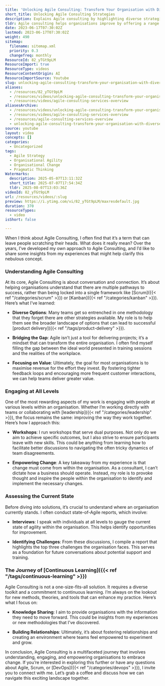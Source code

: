 ```yaml
---
title: 'Unlocking Agile Consulting: Transform Your Organisation with Diverse Strategies and Continuous Learning'
short_title: Unlocking Agile Consulting Strategies
description: Explains Agile consulting by highlighting diverse strategies, continuous learning, and practical ways to help organisations improve collaboration, value delivery, and adaptability.
tldr: Agile consulting helps organisations improve by offering a range of strategies beyond a single framework, focusing on real-world challenges and maximising value through better feedback and collaboration. Success depends on engaging people at all levels, understanding the current state through interviews and reports, and fostering continuous learning and internal change. Development managers should consider diverse approaches and invest in building skills and relationships to drive meaningful transformation.
date: 2023-06-17T07:30:02Z
lastmod: 2023-06-17T07:30:02Z
weight: 490
sitemap:
  filename: sitemap.xml
  priority: 0.3
  changefreq: monthly
ResourceId: 82_yTGt9pLM
ResourceImport: true
ResourceType: videos
ResourceContentOrigin: AI
ResourceImportSource: Youtube
slug: unlocking-agile-consulting-transform-your-organisation-with-diverse-strategies-and-continuous-learning
aliases:
  - /resources/82_yTGt9pLM
  - /resources/videos/unlocking-agile-consulting-transform-your-organisation-with-diverse-strategies-and-continuous-learning
  - /resources/videos/agile-consulting-services-overview
aliasesArchive:
  - /resources/videos/unlocking-agile-consulting-transform-your-organisation-with-diverse-strategies-and-continuous-learning
  - /resources/videos/agile-consulting-services-overview
  - /resources/agile-consulting-services-overview
  - unlocking-agile-consulting-transform-your-organisation-with-diverse-strategies-and-continuous-learning
source: youtube
layout: video
concepts: []
categories:
  - Uncategorized
tags:
  - Agile Strategy
  - Organisational Agility
  - Organisational Change
  - Pragmatic Thinking
Watermarks:
  description: 2025-05-07T13:11:32Z
  short_title: 2025-07-07T17:54:34Z
  tldr: 2025-08-07T13:03:36Z
videoId: 82_yTGt9pLM
url: /resources/videos/:slug
preview: https://i.ytimg.com/vi/82_yTGt9pLM/maxresdefault.jpg
duration: 370
resourceTypes:
  - video
isShort: false

---
```

When I think about Agile Consulting, I often find that it’s a term that can leave people scratching their heads. What does it really mean? Over the years, I’ve developed my own approach to Agile Consulting, and I’d like to share some insights from my experiences that might help clarify this nebulous concept.

### Understanding Agile Consulting

At its core, Agile Consulting is about conversation and connection. It’s about helping organisations understand that there are multiple pathways to success, rather than being locked into a single framework like [Scrum]({{< ref "/categories/scrum" >}}) or [Kanban]({{< ref "/categories/kanban" >}}). Here’s what I’ve learned:

- **Diverse Options**: Many teams get so entrenched in one methodology that they forget there are other strategies available. My role is to help them see the broader landscape of options that can lead to successful [product delivery]({{< ref "/tags/product-delivery" >}}).

- **Bridging the Gap**: Agile isn’t just a tool for delivering projects; it’s a mindset that can transform the entire organisation. I often find myself filling the gap between the ideal world presented in training sessions and the realities of the workplace. 

- **Focusing on Value**: Ultimately, the goal for most organisations is to maximise revenue for the effort they invest. By fostering tighter feedback loops and encouraging more frequent customer interactions, we can help teams deliver greater value.

### Engaging at All Levels

One of the most rewarding aspects of my work is engaging with people at various levels within an organisation. Whether I’m working directly with teams or collaborating with [leadership]({{< ref "/categories/leadership" >}}), the focus remains the same: improving the way they work together. Here’s how I approach this:

- **Workshops**: I run workshops that serve dual purposes. Not only do we aim to achieve specific outcomes, but I also strive to ensure participants leave with new skills. This could be anything from learning how to facilitate better discussions to navigating the often tricky dynamics of team disagreements.

- **Empowering Change**: A key takeaway from my experience is that change must come from within the organisation. As a consultant, I can’t dictate how a business should operate. Instead, my role is to provoke thought and inspire the people within the organisation to identify and implement the necessary changes.

### Assessing the Current State

Before diving into solutions, it’s crucial to understand where an organisation currently stands. I often conduct state-of-Agile reports, which involve:

- **Interviews**: I speak with individuals at all levels to gauge the current state of agility within the organisation. This helps identify opportunities for improvement.

- **Identifying Challenges**: From these discussions, I compile a report that highlights the top three challenges the organisation faces. This serves as a foundation for future conversations about potential support and training.

### The Journey of [Continuous Learning]({{< ref "/tags/continuous-learning" >}})

Agile Consulting is not a one-size-fits-all solution. It requires a diverse toolkit and a commitment to continuous learning. I’m always on the lookout for new methods, theories, and tools that can enhance my practice. Here’s what I focus on:

- **Knowledge Sharing**: I aim to provide organisations with the information they need to move forward. This could be insights from my experiences or new methodologies that I’ve discovered.

- **Building Relationships**: Ultimately, it’s about fostering relationships and creating an environment where teams feel empowered to experiment and grow.

In conclusion, Agile Consulting is a multifaceted journey that involves understanding, engaging, and empowering organisations to embrace change. If you’re interested in exploring this further or have any questions about Agile, Scrum, or [DevOps]({{< ref "/categories/devops" >}}), I invite you to connect with me. Let’s grab a coffee and discuss how we can navigate this exciting landscape together.
